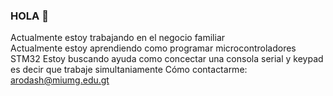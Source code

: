### HOLA 👋





Actualmente estoy trabajando en el negocio familiar  
Actualmente estoy aprendiendo como programar microcontroladores STM32
Estoy buscando ayuda como concectar una consola serial y keypad es decir que trabaje simultaniamente 
Cómo contactarme: arodash@miumg.edu.gt
